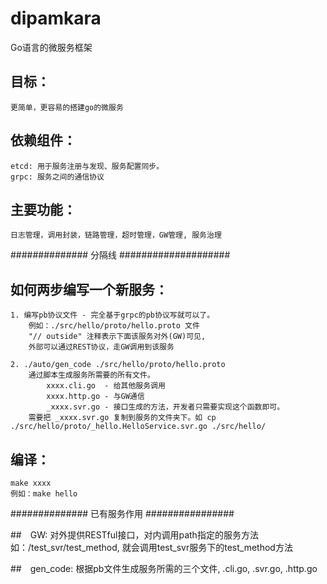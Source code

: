 # dipamkara
Go语言的微服务框架

## 目标：
    更简单，更容易的搭建go的微服务

## 依赖组件：
    etcd: 用于服务注册与发现、服务配置同步。
    grpc: 服务之间的通信协议

## 主要功能：
    日志管理，调用封装，链路管理，超时管理，GW管理, 服务治理


############## 分隔线 ####################


## 如何两步编写一个新服务：

    1. 编写pb协议文件 - 完全基于grpc的pb协议写就可以了。
        例如：./src/hello/proto/hello.proto 文件
        "// outside" 注释表示下面该服务对外(GW)可见,
        外部可以通过REST协议，走GW调用到该服务

    2. ./auto/gen_code ./src/hello/proto/hello.proto
        通过脚本生成服务所需要的所有文件。
            xxxx.cli.go  - 给其他服务调用
            xxxx.http.go - 与GW通信
            _xxxx.svr.go - 接口生成的方法，开发者只需要实现这个函数即可。
        需要把 _xxxx.svr.go 复制到服务的文件夹下。如 cp ./src/hello/proto/_hello.HelloService.svr.go ./src/hello/

## 编译：
    make xxxx
    例如：make hello


############## 已有服务作用 ################

##　GW: 
    对外提供RESTful接口，对内调用path指定的服务方法
    如：/test_svr/test_method, 就会调用test_svr服务下的test_method方法

##　gen_code: 
    根据pb文件生成服务所需的三个文件, .cli.go, .svr.go, .http.go
